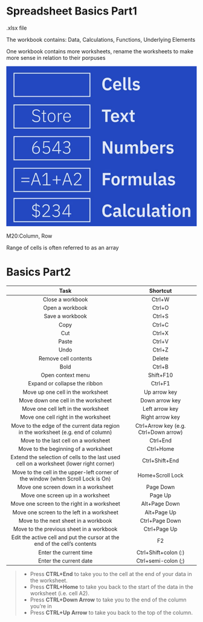# Spreadsheet Basics Part1

 .xlsx file

The workbook contains: Data, Calculations, Functions, Underlying Elements

One workbook contains more worksheets, rename the worksheets to make more sense in relation to their porpuses

![image-20230304103755184](./photo/image-20230304103755184.png)

M20:Column, Row

Range of cells is often referred to as an array



# Basics Part2



| Task | Shortcut |
| :----------: | :-----------: |
| Close a workbook |	Ctrl+W |
| Open a workbook |	Ctrl+O|
|Save a workbook|Ctrl+S|
|Copy|Ctrl+C|
|Cut|Ctrl+X|
|Paste|Ctrl+V|
|Undo|Ctrl+Z|
|Remove cell contents|Delete|
|Bold|Ctrl+B|
|Open context menu|Shift+F10|
|Expand or collapse the ribbon|Ctrl+F1|
|Move up one cell in the worksheet|Up arrow key|
|Move down one cell in the worksheet|Down arrow key|
|Move one cell left in the worksheet|Left arrow key|
|Move one cell right in the worksheet|Right arrow key|
|Move to the edge of the current data region in the worksheet (e.g. end of column)|Ctrl+Arrow key (e.g. Ctrl+Down arrow)|
|Move to the last cell on a worksheet|Ctrl+End|
|Move to the beginning of a worksheet|Ctrl+Home|
|Extend the selection of cells to the last used cell on a worksheet (lower right corner)|Ctrl+Shift+End|
|Move to the cell in the upper-left corner of the window (when Scroll Lock is On)|Home+Scroll Lock|
|Move one screen down in a worksheet|Page Down|
|Move one screen up in a worksheet|Page Up|
|Move one screen to the right in a worksheet|Alt+Page Down|
|Move one screen to the left in a worksheet|Alt+Page Up|
|Move to the next sheet in a workbook|Ctrl+Page Down|
|Move to the previous sheet in a workbook|Ctrl+Page Up|
|Edit the active cell and put the cursor at the end of the cell’s contents|F2|
|Enter the current time|Ctrl+Shift+colon (:)|
|Enter the current date|Ctrl+semi-colon (;)|



> - Press **CTRL+End** to take you to the cell at the end of your data in the worksheet.
> - Press **CTRL+Home** to take you back to the start of the data in the worksheet (i.e. cell A2).
> - Press **CTRL+Down Arrow** to take you to the end of the column you’re in
> - Press **CTRL+Up Arrow** to take you back to the top of the column.

